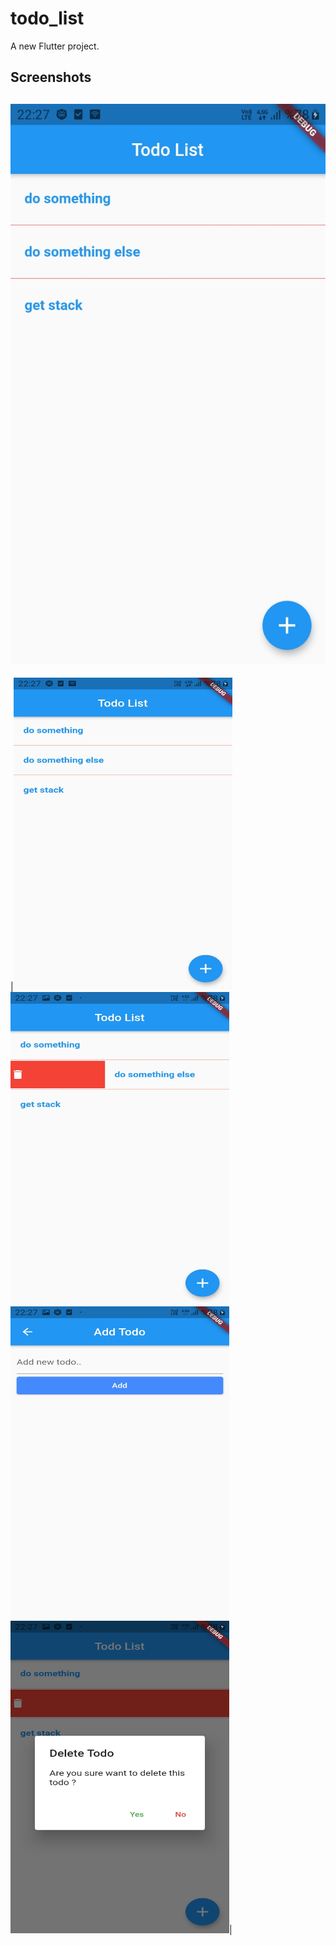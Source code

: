 # todo_list

A new Flutter project.

## Screenshots 

## ![Screenshots](./screenshot/ss1.jpeg )

|<img src="./screenshot/ss1.jpeg" alt="screenshot" width="350" height='500'/>
<img src="./screenshot/ss2.jpeg" alt="screenshot" width="350" height='500'/>
<img src="./screenshot/ss3.jpeg" alt="screenshot" width="350" height='500'/>
<img src="./screenshot/ss4.jpeg" alt="screenshot" width="350" height='500'/>|